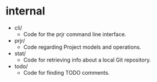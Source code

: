 # internal

- cli/
  - Code for the prjr command line interface.
- prjr/
  - Code regarding Project models and operations.
- stat/
  - Code for retrieving info about a local Git repository.
- todo/
  - Code for finding TODO comments.
